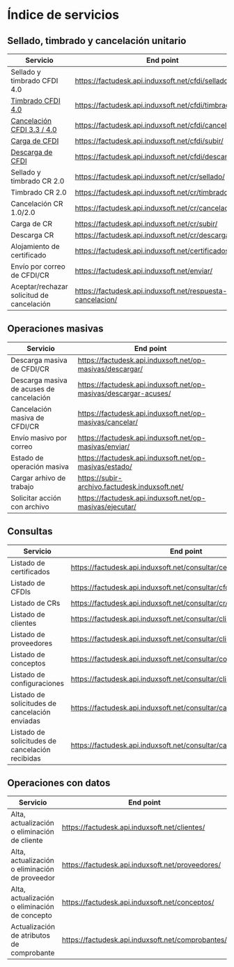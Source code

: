 # Índice de servicios #

## Sellado, timbrado y cancelación unitario ##

| Servicio | End point |
|----------|-----------|
| Sellado y timbrado CFDI 4.0 | https://factudesk.api.induxsoft.net/cfdi/sellado/ |
| [Timbrado CFDI 4.0](timbrado-cfdi-4.0.md) | https://factudesk.api.induxsoft.net/cfdi/timbrado/ |
| [Cancelación CFDI 3.3 / 4.0](cancelacion-cfdi.md) | https://factudesk.api.induxsoft.net/cfdi/cancelacion/ |
| [Carga de CFDI](subir-cfdi.md) | https://factudesk.api.induxsoft.net/cfdi/subir/ |
| [Descarga de CFDI](descargar-cfdi.md) | https://factudesk.api.induxsoft.net/cfdi/descargar/ |
| Sellado y timbrado CR 2.0 | https://factudesk.api.induxsoft.net/cr/sellado/ |
| Timbrado CR 2.0 | https://factudesk.api.induxsoft.net/cr/timbrado/ |
| Cancelación CR 1.0/2.0 | https://factudesk.api.induxsoft.net/cr/cancelacion/ |
| Carga de CR | https://factudesk.api.induxsoft.net/cr/subir/ |
| Descarga CR | https://factudesk.api.induxsoft.net/cr/descargar/ |
| Alojamiento de certificado | https://factudesk.api.induxsoft.net/certificados/subir/ |
| Envío por correo de CFDI/CR | https://factudesk.api.induxsoft.net/enviar/ |
| Aceptar/rechazar solicitud de cancelación | https://factudesk.api.induxsoft.net/respuesta-cancelacion/ |

## Operaciones masivas ##

| Servicio | End point |
|----------|-----------|
| Descarga masiva de CFDI/CR | https://factudesk.api.induxsoft.net/op-masivas/descargar/ |
| Descarga masiva de acuses de cancelación | https://factudesk.api.induxsoft.net/op-masivas/descargar-acuses/ |
| Cancelación masiva de CFDI/CR | https://factudesk.api.induxsoft.net/op-masivas/cancelar/ |
| Envío masivo por correo | https://factudesk.api.induxsoft.net/op-masivas/enviar/ |
| Estado de operación masiva | https://factudesk.api.induxsoft.net/op-masivas/estado/
| Cargar arhivo de trabajo | https://subir-archivo.factudesk.induxsoft.net/
| Solicitar acción con archivo | https://factudesk.api.induxsoft.net/op-masivas/ejecutar/

## Consultas ##
| Servicio | End point |
|----------|-----------|
| Listado de certificados | https://factudesk.api.induxsoft.net/consultar/certificados/
| Listado de CFDIs | https://factudesk.api.induxsoft.net/consultar/cfdi/
| Listado de CRs | https://factudesk.api.induxsoft.net/consultar/cr/
| Listado de clientes | https://factudesk.api.induxsoft.net/consultar/clientes/
| Listado de proveedores | https://factudesk.api.induxsoft.net/consultar/clientes/
| Listado de conceptos | https://factudesk.api.induxsoft.net/consultar/conceptos/
| Listado de configuraciones | https://factudesk.api.induxsoft.net/consultar/clientes/
| Listado de solicitudes de cancelación enviadas | https://factudesk.api.induxsoft.net/consultar/cancelaciones/enviadas/
| Listado de solicitudes de cancelación recibidas | https://factudesk.api.induxsoft.net/consultar/cancelaciones/recibidas/

## Operaciones con datos ##

| Servicio | End point |
|----------|-----------|
| Alta, actualización o eliminación de cliente | https://factudesk.api.induxsoft.net/clientes/
| Alta, actualización o eliminación de proveedor | https://factudesk.api.induxsoft.net/proveedores/
| Alta, actualización o eliminación de concepto | https://factudesk.api.induxsoft.net/conceptos/
| Actualización de atributos de comprobante | https://factudesk.api.induxsoft.net/comprobantes/

